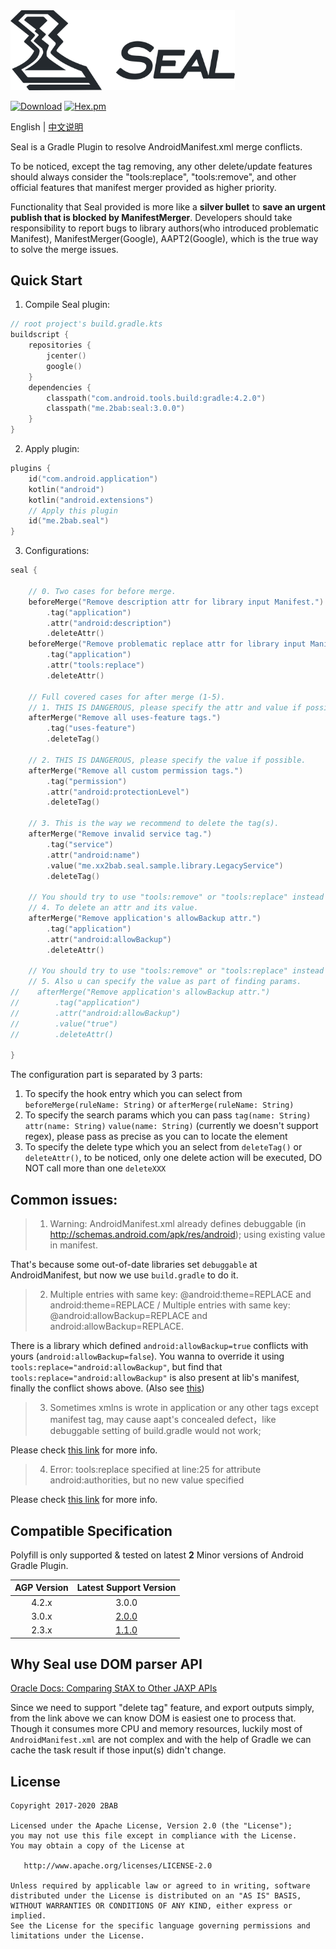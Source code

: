 <img src="./seal-banner.png" alt="Seal" width="359px">

[![Download](https://api.bintray.com/packages/2bab/maven/seal/images/download.svg)](https://bintray.com/2bab/maven/seal/_latestVersion) [![Hex.pm](https://img.shields.io/hexpm/l/plug.svg)](https://www.apache.org/licenses/LICENSE-2.0)

English | [中文说明](/README_zh.md)

Seal is a Gradle Plugin to resolve AndroidManifest.xml merge conflicts.

To be noticed, except the tag removing, any other delete/update features should always consider the "tools:replace", "tools:remove", and other official features that manifest merger provided as higher priority.

Functionality that Seal provided is more like a **silver bullet** to **save an urgent publish that is blocked by ManifestMerger**. Developers should take responsibility to report bugs to library authors(who introduced problematic Manifest), ManifestMerger(Google), AAPT2(Google), which is the true way to solve the merge issues.

## Quick Start

1. Compile Seal plugin:

``` kotlin
// root project's build.gradle.kts
buildscript {
    repositories {
        jcenter()
        google()
    }
    dependencies {
        classpath("com.android.tools.build:gradle:4.2.0")
        classpath("me.2bab:seal:3.0.0")
    }
}
```

2. Apply plugin:

``` kotlin
plugins {
    id("com.android.application")
    kotlin("android")
    kotlin("android.extensions")
    // Apply this plugin
    id("me.2bab.seal")
}
```

3. Configurations:

``` kotlin
seal {

    // 0. Two cases for before merge.
    beforeMerge("Remove description attr for library input Manifest.")
        .tag("application")
        .attr("android:description")
        .deleteAttr()
    beforeMerge("Remove problematic replace attr for library input Manifest.")
        .tag("application")
        .attr("tools:replace")
        .deleteAttr()

    // Full covered cases for after merge (1-5).
    // 1. THIS IS DANGEROUS, please specify the attr and value if possible.
    afterMerge("Remove all uses-feature tags.")
        .tag("uses-feature")
        .deleteTag()

    // 2. THIS IS DANGEROUS, please specify the value if possible.
    afterMerge("Remove all custom permission tags.")
        .tag("permission")
        .attr("android:protectionLevel")
        .deleteTag()

    // 3. This is the way we recommend to delete the tag(s).
    afterMerge("Remove invalid service tag.")
        .tag("service")
        .attr("android:name")
        .value("me.xx2bab.seal.sample.library.LegacyService")
        .deleteTag()

    // You should try to use "tools:remove" or "tools:replace" instead of "deleteAttr" if possible
    // 4. To delete an attr and its value.
    afterMerge("Remove application's allowBackup attr.")
        .tag("application")
        .attr("android:allowBackup")
        .deleteAttr()

    // You should try to use "tools:remove" or "tools:replace" instead of "deleteAttr" if possible
    // 5. Also u can specify the value as part of finding params.
//    afterMerge("Remove application's allowBackup attr.")
//        .tag("application")
//        .attr("android:allowBackup")
//        .value("true")
//        .deleteAttr()

}
```

The configuration part is separated by 3 parts:

1. To specify the hook entry which you can select from `beforeMerge(ruleName: String)` or `afterMerge(ruleName: String)`
2. To specify the search params which you can pass `tag(name: String)` `attr(name: String)` `value(name: String)` (currently we doesn't support regex), please pass as precise as you can to locate the element
3. To specify the delete type which you an select from `deleteTag()` or `deleteAttr()`, to be noticed, only one delete action will be executed, DO NOT call more than one `deleteXXX`

## Common issues:

> 1. Warning: AndroidManifest.xml already defines debuggable (in http://schemas.android.com/apk/res/android); using existing value in manifest.

That's because some out-of-date libraries set `debuggable` at AndroidManifest, but now we use `build.gradle` to do it. 

> 2. Multiple entries with same key: @android:theme=REPLACE and android:theme=REPLACE  /  Multiple entries with same key: @android:allowBackup=REPLACE and android:allowBackup=REPLACE. 

There is a library which defined `android:allowBackup=true` conflicts with yours (`android:allowBackup=false`). You wanna to override it using `tools:replace="android:allowBackup"`, but find that `tools:replace="android:allowBackup"` is also present at lib's manifest, finally the conflict shows above. (Also see [this](http://stackoverflow.com/questions/35131182/manifest-merge-in-android-studio))   

> 3. Sometimes xmlns is wrote in application or any other tags except manifest tag, may cause aapt's 
concealed defect，like debuggable setting of build.gradle would not work;

Please check [this link](https://issuetracker.google.com/issues/66074488) for more info.

> 4. Error:
tools:replace specified at line:25 for attribute android:authorities, but no new value specified

Please check [this link](https://stackoverflow.com/questions/42893846/androidmanifest-merge-error-using-fileprovider) for more info.

## Compatible Specification

Polyfill is only supported & tested on latest **2** Minor versions of Android Gradle Plugin.

AGP Version| Latest Support Version
:-----------:|:-----------------:
4.2.x | 3.0.0
3.0.x | [2.0.0](https://github.com/2BAB/Seal/tree/2.0.0)
2.3.x | [1.1.0](https://github.com/2BAB/Seal/tree/1.1.0)

## Why Seal use DOM parser API

[Oracle Docs: Comparing StAX to Other JAXP APIs](https://docs.oracle.com/javase/tutorial/jaxp/stax/why.html#bnbea)

Since we need to support "delete tag" feature, and export outputs simply, from the link above we can know DOM is easiest one to process that. Though it consumes more CPU and memory resources, luckily most of `AndroidManifest.xml` are not complex and with the help of Gradle we can cache the task result if those input(s) didn't change.


## License

    Copyright 2017-2020 2BAB

    Licensed under the Apache License, Version 2.0 (the "License");
    you may not use this file except in compliance with the License.
    You may obtain a copy of the License at

       http://www.apache.org/licenses/LICENSE-2.0

    Unless required by applicable law or agreed to in writing, software
    distributed under the License is distributed on an "AS IS" BASIS,
    WITHOUT WARRANTIES OR CONDITIONS OF ANY KIND, either express or implied.
    See the License for the specific language governing permissions and
    limitations under the License.

